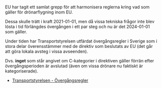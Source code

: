 EU har tagit ett samlat grepp för att harmonisera reglerna kring vad som gäller för drönarflygning inom EU.

Dessa skulle trätt i kraft 2021-01-01, men då vissa tekniska frågor inte blev lösta i tid förlängdes övergången i ett par steg och nu är det 2024-01-01 som gäller.

Under tiden har Transportstyrelsen utfärdat övergångsregler i Sverige som i stora delar överensstämmer med de direktiv som beslutats av EU (det går att göra lokala avsteg i vissa avseenden).

Dvs. **inget** som står angivet om C-kategorier i direktiven gäller förrän efter övergångsperioden är avslutad (även om vissa drönare nu faktiskt är kategoriserade).

* [Transportstyrelsen - Övergångsregler](https://transportstyrelsen.se/overgangsregler-dronare)
